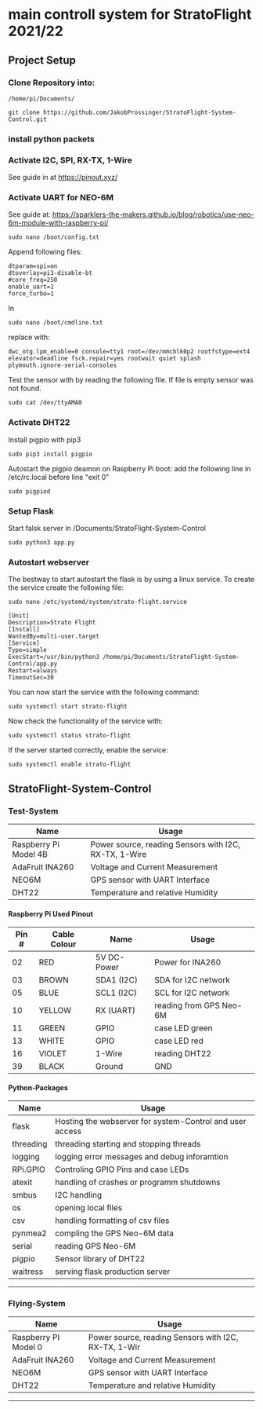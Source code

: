 # main controll system for StratoFlight 2021/22

## Project Setup

### Clone Repository into:
```
/home/pi/Documents/
```
```
git clone https://github.com/JakobProssinger/StratoFlight-System-Control.git
```
### install python packets
    
### Activate I2C, SPI, RX-TX, 1-Wire
See guide in at https://pinout.xyz/

### Activate UART for NEO-6M
See guide at: https://sparklers-the-makers.github.io/blog/robotics/use-neo-6m-module-with-raspberry-pi/
```
sudo nano /boot/config.txt
```
Append following files:
```
dtparam=spi=on
dtoverlay=pi3-disable-bt
#core_freq=250
enable_uart=1
force_turbo=1
```
In 
```
sudo nano /boot/cmdline.txt
```
replace with:
```
dwc_otg.lpm_enable=0 console=tty1 root=/dev/mmcblk0p2 rootfstype=ext4 elevator=deadline fsck.repair=yes rootwait quiet splash plymouth.ignore-serial-consoles
```
Test the sensor with by reading the following file. If file is empty sensor was not found.
```
sudo cat /dev/ttyAMA0
```

### Activate DHT22
Install pigpio with pip3
```
sudo pip3 install pigpio
```
Autostart the pigpio deamon on Raspberry Pi boot:
add the following line in /etc/rc.local before line "exit 0"
```
sudo pigpiod
```

### Setup Flask
Start falsk server in /Documents/StratoFlight-System-Control
```
sudo python3 app.py
```



### Autostart webserver
The bestway to start autostart the flask is by using a linux service.
To create the service create the following file:
```
sudo nano /etc/systemd/system/strato-flight.service
```
```
[Unit]
Description=Strato Flight
[Install]
WantedBy=multi-user.target
[Service]
Type=simple
ExecStart=/usr/bin/python3 /home/pi/Documents/StratoFlight-System-Control/app.py
Restart=always
TimeoutSec=30 
```
You can now start the service with the following command:
```
sudo systemctl start strato-flight
```
Now check the functionality of the service with:
```
sudo systemctl status strato-flight
```
If the server started correctly, enable the service:
```
sudo systemctl enable strato-flight
```


## StratoFlight-System-Control

### Test-System
| Name                          | Usage                                                 |
| ---                           | ---                                                   |
| Raspberry Pi Model 4B         | Power source, reading Sensors with I2C, RX-TX, 1-Wire | 
| AdaFruit INA260               | Voltage and Current Measurement                       |
| NEO6M                         | GPS sensor with UART Interface                        |
| DHT22                         | Temperature and relative Humidity                     | 

#### Raspberry Pi Used Pinout
| Pin # | Cable Colour | Name          | Usage                             |
| ---   | ---          | ---           | ---                               |
| 02    | RED          | 5V DC-Power   | Power for INA260                  |
| 03    | BROWN        | SDA1 (I2C)    | SDA for I2C network               |
| 05    | BLUE         | SCL1 (I2C)    | SCL for I2C network               |
| 10    | YELLOW       | RX (UART)     | reading from GPS Neo-6M           |
| 11    | GREEN        | GPIO          | case LED green                    |
| 13    | WHITE        | GPIO          | case LED red                      |
| 16    | VIOLET       | 1-Wire        | reading DHT22                     |
| 39    | BLACK        | Ground        | GND                               |

#### Python-Packages
| Name                                                                    | Usage                                                       |
| ---                                                                     | ---                                                         |
| flask                                                                   | Hosting the webserver for system-Control and user access    |
| threading                                                               | threading starting and stopping threads                     |
| logging                                                                 | logging error messages and debug inforamtion                |
| RPi.GPIO                                                                | Controling GPIO Pins and case LEDs                          |
| atexit                                                                  | handling of crashes or programm shutdowns                   |
| smbus                                                                   | I2C handling                                                |
| os                                                                      | opening local files                                         |
| csv                                                                     | handling formatting of csv files                            | 
| pynmea2                                                                 | compling the GPS Neo-6M data                                |
| serial                                                                  | reading GPS Neo-6M                                          |
| pigpio                                                                  | Sensor library of DHT22                                     |
| waitress                                                                | serving flask production server                             |

***

### Flying-System
| Name                          | Usage                                                 |
| ---                           | ---                                                   |
| Raspberry PI Model 0          | Power source, reading Sensors with I2C, RX-TX, 1-Wir  | 
| AdaFruit INA260               | Voltage and Current Measurement                       |
| NEO6M                         | GPS sensor with UART Interface                        |
| DHT22                         | Temperature and relative Humidity                     | 
***
